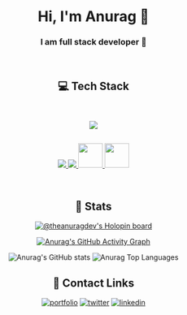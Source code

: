 <div align="center">
    <h1>Hi, I'm Anurag 👋</h1>
    <h3>I am full stack developer 🚀 </h3>
    <br>
    
## 💻 Tech Stack
    
<div style=" display: flex; flex-direction: column; ">
<br>
    
![](https://visitor-badge.glitch.me/badge?page_id=Anurag30112003.Anurag30112003)   
    
<a href="https://www.typescriptlang.org/" target="_blank"> <img src="https://img.icons8.com/color/48/000000/typescript.png"/>  </a>
<a href="https://nextjs.org/" target="_blank"> <img src="https://img.icons8.com/color/48/000000/nextjs.png"/>  </a>
<a href="https://tailwindcss.com/" target="_blank"> <img height="48" src="https://user-images.githubusercontent.com/79055093/145392357-0d5ac484-b89b-470d-a946-6b458c6d4f87.png"/> </a>
<a href="https://www.postgresql.org/" target="_blank"> <img height="48" src="https://img.icons8.com/color/48/000000/postgreesql.png"/> </a>
</div>
<br>
    
## 🚀 Stats

[![@theanuragdev's Holopin board](https://holopin.io/api/user/board?user=theanuragdev)](https://holopin.io/@theanuragdev)

[![Anurag's GitHub Activity Graph](https://activity-graph.herokuapp.com/graph?username=Anurag30112003&theme=xcode)](https://github.com/Anurag30112003)

![Anurag's GitHub stats](https://github-readme-stats.vercel.app/api?username=Anurag30112003&show_icons=true&theme=onedark)
 <img alt="Anurag Top Languages" src="https://github-readme-stats.vercel.app/api/top-langs/?username=Anurag30112003&langs_count=8&count_private=true&layout=compact&theme=react&hide_border=true&bg_color=0D1117" />
    
## 🔗 Contact Links
     
[![portfolio](https://img.shields.io/badge/my_portfolio-000?style=for-the-badge&logo=ko-fi&logoColor=white)](https://anuragdev.me)
[![twitter](https://img.shields.io/badge/twitter-1DA1F2?style=for-the-badge&logo=twitter&logoColor=white)](https://twitter.com/theanuragdev)
[![linkedin](https://img.shields.io/badge/linkedin-0A66C2?style=for-the-badge&logo=linkedin&logoColor=white)](https://www.linkedin.com/in/anurag-sharma-bb2684207/)
 </div> 
